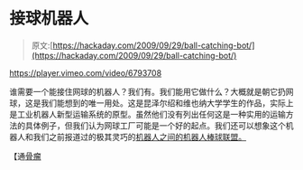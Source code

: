 # 接球机器人

> 原文:[https://hackaday.com/2009/09/29/ball-catching-bot/](https://hackaday.com/2009/09/29/ball-catching-bot/)

<https://player.vimeo.com/video/6793708>

</div> <p>谁需要一个能接住网球的机器人？我们有。我们能用它做什么？大概就是朝它扔网球，这是我们能想到的唯一用处。这是昆泽尔绍和维也纳大学学生的作品，实际上是工业机器人新型运输系统的原型。虽然他们没有列出任何这是一种实用的运输方法的具体例子，但我们认为网球工厂可能是一个好的起点。我们还可以想象这个机器人和我们之前报道过的极其灵巧的<a href="http://hackaday.com/2009/07/30/amazing-robot-dexterity/">机器人之间的机器人棒球联盟。</a></p> <p>【通<a href="http://www.botjunkie.com/2009/09/29/industrial-part-tossing-looks-like-fun-has-questionable-practicality/" target="_blank">骨瘤</a></p> </body> </html>